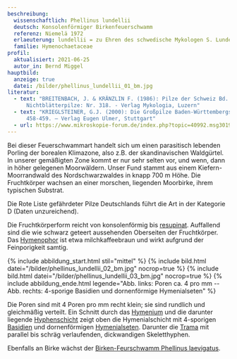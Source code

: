 ```yaml
---
beschreibung:
  wissenschaftlich: Phellinus lundellii
  deutsch: Konsolenförmiger Birkenfeuerschwamm
  referenz: Niemelä 1972
  erlaeuterung: lundellii = zu Ehren des schwedische Mykologen S. Lundell
  familie: Hymenochaetaceae
profil:
  aktualisiert: 2021-06-25
  autor_in: Bernd Miggel
hauptbild:
  anzeige: true
  datei: /bilder/phellinus_lundellii_01_bm.jpg
literatur:
  - text: "BREITENBACH, J. & KRÄNZLIN F. (1986): Pilze der Schweiz Bd. 2,
      Nichtblätterpilze: Nr. 318. - Verlag Mykologia, Luzern"
  - text: "KRIEGLSTEINER, G.J. (2000): Die Großpilze Baden-Württembergs Band 1:
      458-459. – Verlag Eugen Ulmer, Stuttgart"
  - url: https://www.mikroskopie-forum.de/index.php?topic=40992.msg301999#msg301999
---
```

Bei dieser Feuerschwammart handelt sich um einen parasitisch lebenden Porling der borealen Klimazone, also z.B. der skandinavischen Waldgürtel. In unserer gemäßigten Zone kommt er nur sehr selten vor, und wenn, dann in höher gelegenen Moorwäldern. Unser Fund stammt aus einem Kiefern-Moorrandwald des Nordschwarzwaldes in knapp 700 m Höhe. Die Fruchtkörper wachsen an einer morschen, liegenden Moorbirke, ihrem typischen Substrat.

Die Rote Liste gefährdeter Pilze Deutschlands führt die Art in der Kategorie D (Daten unzureichend).

Die Fruchtkörperform reicht von konsolenförmig bis [resupinat](resupinat "Glossar"). Auffallend sind die wie schwarz geteert aussehenden Oberseiten der Fruchtkörper. Das [Hymenophor](Hymenophor "Glossar") ist etwa milchkaffeebraun und wirkt aufgrund der Feinporigkeit samtig.

{% include abbildung_start.html stil="mittel" %}
{% include bild.html datei="/bilder/phellinus_lundellii_02_bm.jpg" nocrop=true %}
{% include bild.html datei="/bilder/phellinus_lundellii_03_bm.jpg" nocrop=true %}
{% include abbildung_ende.html legende="Abb. links: Poren ca. 4 pro mm  --  Abb. rechts: 4-sporige Basidien und dornenförmige Hymenialseten" %}

Die Poren sind mit 4 Poren pro mm recht klein; sie sind rundlich und gleichmäßig verteilt. Ein Schnitt durch das [Hymenium](Hymenium "Glossar") und die darunter liegende [Hyphenschicht](Hyphen "Glossar") zeigt oben die Hymenialschicht mit 4-sporigen [Basidien](Basidien "Glossar") und dornenförmigen [Hymenialseten](Seten "Glossar"). Darunter die [Trama](Trama "Glossar") mit parallel bis schräg verlaufenden, dickwandigen Skeletthyphen.

Ebenfalls an Birke wächst der [Birken-Feurschwamm Phellinus laevigatus](/pilze/phellinus-laevigatus-birken-feuerschwamm).